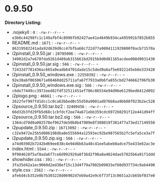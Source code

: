 0.9.50
======

**Directory Listing:**

 - .nojekyll : `0` : `-rw-r--r--` - `e3b0c44298fc1c149afbf4c8996fb92427ae41e4649b934ca495991b7852b855`
 - README.md : `1671` : `-rw-r--r--` - `86319582241ada92d639d8cc47bfba68c722d77a9804111929800f0acb71570a`
 - i2pinstall_0.9.50.jar : `28785006` : `-rw-r--r--` - `34902d2a7e678fda9261d489ab315661bd2915b9d0d81165acdee008d9031430`
 - i2pinstall_0.9.50.jar.sig : `566` : `-rw-r--r--` - `72432d7781436ac665a9eadb64701dade15c5ded9a6af5e6922145eb6e333428`
 - i2pinstall_0.9.50_windows.exe : `22550392` : `-rw-r--r--` - `92e38abf0650671e08460dd25711afa67f7933a0b6fa655cbd2746662f06fb30`
 - i2pinstall_0.9.50_windows.exe.sig : `566` : `-rw-r--r--` - `c6de77449cc3972eed82fdf32511451ef786c86554e94d96e6129bed6412d092`
 - i2plogo.png : `46661` : `-rw-r--r--` - `2622fef997fd1dcc1c0ca63bbed0c55d50a9001ad976b8aa9bb08f023b2ec528`
 - i2psource_0.9.50.tar.bz2 : `32409456` : `-rw-r--r--` - `66d32b3fd29fb5d68c1cbfdcf2ee74a671ebb359cdc697260291f12e441d94ff`
 - i2psource_0.9.50.tar.bz2.sig : `566` : `-rw-r--r--` - `1364cd70d0a002578ef9627de50b8b47989e8f308019f381477a73ed17149550`
 - i2pupdate_0.9.50.zip : `16713092` : `-rw-r--r--` - `c32e9472e25b5d086198dba8e555604a12593ec92be987565b2fc5efa5ce3a7f`
 - i2pupdate_0.9.50.zip.sig : `566` : `-rw-r--r--` - `a74d03982b7242bd69ee838c4e94d6b63a48c41ee5abeb0adce75e433e62ac3e`
 - index.html : `5544` : `-rw-r--r--` - `9f984628f5af8ada6f7ce6d992929a8f36d2f98a8a4824dae57025b6a91f1ddd`
 - showhider.css : `391` : `-rw-r--r--` - `3fa35d42a1ec9060d2ed38ef15c13d4f79a7002b09033ef60d937734c9ab4490`
 - style.css : `2562` : `-rw-r--r--` - `afe6d4cb352e0b7b303228d06902d7eb9a42e9c6f73f13c0651a2cb65bf037e0`
